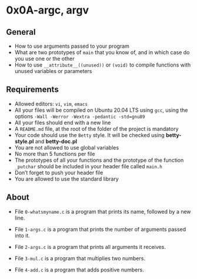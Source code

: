 # 0x0A-argc, argv

## General

* How to use arguments passed to your program
* What are two prototypes of `main` that you know of, and in which case do you use one or the other
* How to use `__attribute__((unused))` or `(void)` to compile functions with unused variables or parameters

## Requirements

* Allowed editors: `vi`, `vim`, `emacs`
* All your files will be compiled on Ubuntu 20.04 LTS using `gcc`, using the options `-Wall -Werror -Wextra -pedantic -std=gnu89`
* All your files should end with a new line
* A `README.md` file, at the root of the folder of the project is mandatory
* Your code should use the `Betty` style. It will be checked using **betty-style.pl** and **betty-doc.pl**
* You are not allowed to use global variables
* No more than 5 functions per file
* The prototypes of all your functions and the prototype of the function `_putchar` should be included in your header file called `main.h`
* Don’t forget to push your header file
* You are allowed to use the standard library

## About

* File `0-whatsmyname.c` is a program that prints its name, followed by a new line.

* File `1-args.c` is a program that prints the number of arguments passed into it.

* File `2-args.c` is a program that prints all arguments it receives.

* File `3-mul.c` is a program that multiplies two numbers.

* File `4-add.c` is a program that adds positive numbers.
